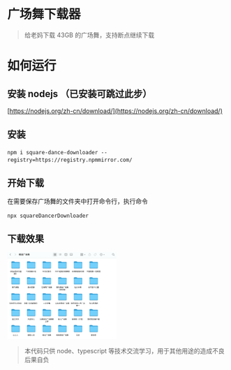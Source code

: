 # 广场舞下载器

> 给老妈下载 43GB 的广场舞，支持断点继续下载

# 如何运行

## 安装 nodejs （已安装可跳过此步）

[https://nodejs.org/zh-cn/download/](https://nodejs.org/zh-cn/download/)

## 安装

`npm i square-dance-downloader --registry=https://registry.npmmirror.com/`

## 开始下载

在需要保存广场舞的文件夹中打开命令行，执行命令

`npx squareDancerDownloader`

## 下载效果

<img src="./images/download.png" style="width:250px;"/>

> 本代码只供 node、typescript 等技术交流学习，用于其他用途的造成不良后果自负


